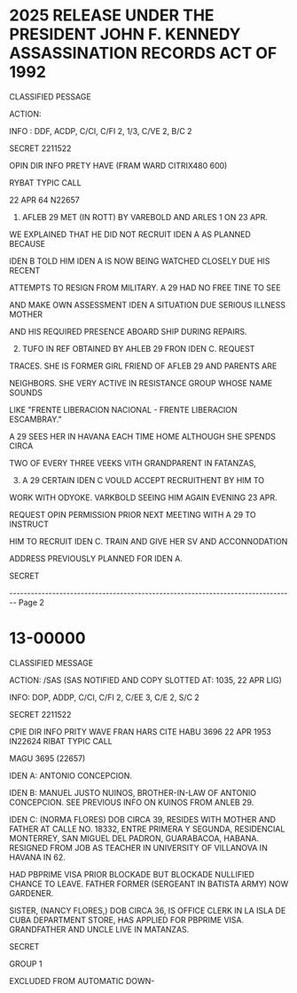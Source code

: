 # 2025 RELEASE UNDER THE PRESIDENT JOHN F. KENNEDY ASSASSINATION RECORDS ACT OF 1992

CLASSIFIED PESSAGE

ACTION:

INFO : DDF, ACDP, C/CI, C/FI 2, 1/3, C/VE 2, B/C 2

SECRET 2211522

OPIN DIR INFO PRETY HAVE (FRAM WARD CITRIX480 600)

RYBAT TYPIC CALL

22 APR 64 N22657

1. AFLEB 29 MET (IN ROTT) BY VAREBOLD AND ARLES 1 ON 23 APR.

WE EXPLAINED THAT HE DID NOT RECRUIT IDEN A AS PLANNED BECAUSE

IDEN B TOLD HIM IDEN A IS NOW BEING WATCHED CLOSELY DUE HIS RECENT

ATTEMPTS TO RESIGN FROM MILITARY. A 29 HAD NO FREE TINE TO SEE

AND MAKE OWN ASSESSMENT IDEN A SITUATION DUE SERIOUS ILLNESS MOTHER

AND HIS REQUIRED PRESENCE ABOARD SHIP DURING REPAIRS.

2. TUFO IN REF OBTAINED BY AHLEB 29 FRON IDEN C. REQUEST

TRACES. SHE IS FORMER GIRL FRIEND OF AFLEB 29 AND PARENTS ARE

NEIGHBORS. SHE VERY ACTIVE IN RESISTANCE GROUP WHOSE NAME SOUNDS

LIKE "FRENTE LIBERACION NACIONAL - FRENTE LIBERACION ESCAMBRAY."

A 29 SEES HER IN HAVANA EACH TIME HOME ALTHOUGH SHE SPENDS CIRCA

TWO OF EVERY THREE VEEKS VITH GRANDPARENT IN FATANZAS,

3. A 29 CERTAIN IDEN C VOULD ACCEPT RECRUITHENT BY HIM TO

WORK WITH ODYOKE. VARKBOLD SEEING HIM AGAIN EVENING 23 APR.

REQUEST OPIN PERMISSION PRIOR NEXT MEETING WITH A 29 TO INSTRUCT

HIM TO RECRUIT IDEN C. TRAIN AND GIVE HER SV AND ACCONNODATION

ADDRESS PREVIOUSLY PLANNED FOR IDEN A.

SECRET


-------------------------------------------------------------------------------- Page 2

# 13-00000

CLASSIFIED MESSAGE

ACTION: /SAS (SAS NOTIFIED AND COPY SLOTTED AT: 1035, 22 APR LIG)

INFO: DOP, ADDP, C/CI, C/FI 2, C/EE 3, C/E 2, S/C 2

SECRET 2211522

CPIE DIR INFO PRITY WAVE FRAN HARS CITE HABU 3696
22 APR 1953 IN22624
RIBAT TYPIC CALL

MAGU 3695 (22657)

IDEN A: ANTONIO CONCEPCION.

IDEN B: MANUEL JUSTO NUINOS, BROTHER-IN-LAW OF ANTONIO CONCEPCION. SEE PREVIOUS INFO ON KUINOS FROM ANLEB 29.

IDEN C: (NORMA FLORES) DOB CIRCA 39, RESIDES WITH MOTHER AND FATHER AT CALLE NO. 18332, ENTRE PRIMERA Y SEGUNDA, RESIDENCIAL MONTERREY, SAN MIGUEL DEL PADRON, GUARABACOA, HABANA. RESIGNED FROM JOB AS TEACHER IN UNIVERSITY OF VILLANOVA IN HAVANA IN 62.

HAD PBPRIME VISA PRIOR BLOCKADE BUT BLOCKADE NULLIFIED CHANCE TO LEAVE. FATHER FORMER (SERGEANT IN BATISTA ARMY) NOW GARDENER.

SISTER, (NANCY FLORES,) DOB CIRCA 36, IS OFFICE CLERK IN LA ISLA DE CUBA DEPARTMENT STORE, HAS APPLIED FOR PBPRIME VISA. GRANDFATHER AND UNCLE LIVE IN MATANZAS.

SECRET

GROUP 1

EXCLUDED FROM AUTOMATIC DOWN-

